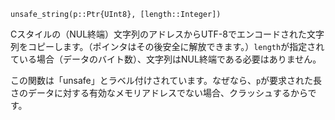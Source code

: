 ```
unsafe_string(p::Ptr{UInt8}, [length::Integer])
```

Cスタイルの（NUL終端）文字列のアドレスからUTF-8でエンコードされた文字列をコピーします。（ポインタはその後安全に解放できます。）`length`が指定されている場合（データのバイト数）、文字列はNUL終端である必要はありません。

この関数は「unsafe」とラベル付けされています。なぜなら、`p`が要求された長さのデータに対する有効なメモリアドレスでない場合、クラッシュするからです。
